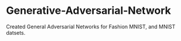 # Generative-Adversarial-Network<br />
Created General Adversarial Networks for Fashion MNIST, and MNIST datsets.<br />
